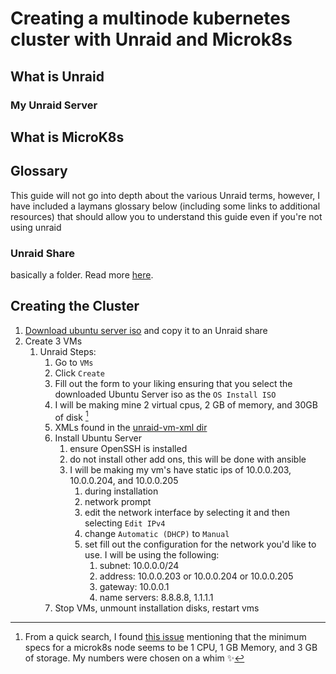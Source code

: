 # Creating a multinode kubernetes cluster with Unraid and Microk8s

## What is Unraid

### My Unraid Server

## What is MicroK8s

## Glossary

This guide will not go into depth about the various Unraid terms, however, I have included a laymans glossary below (including some links to additional resources) that should allow you to understand this guide even if you're not using unraid

### **Unraid Share**

basically a folder. Read more [here](https://docs.unraid.net/unraid-os/manual/shares/).

## Creating the Cluster

1. [Download ubuntu server iso](https://ubuntu.com/download/server) and copy it to an Unraid share
2. Create 3 VMs
   1. Unraid Steps:
      1. Go to `VMs`
      2. Click `Create`
      3. Fill out the form to your liking ensuring that you select the downloaded Ubuntu Server iso as the `OS Install ISO`
      4. I will be making mine 2 virtual cpus, 2 GB of memory, and 30GB of disk [^1]
      5. XMLs found in the [unraid-vm-xml dir](./unraid-vm-xml/)
      6. Install Ubuntu Server
         1. ensure OpenSSH is installed
         2. do not install other add ons, this will be done with ansible
         3. I will be making my vm's have static ips of 10.0.0.203, 10.0.0.204, and 10.0.0.205
            1. during installation
            2. network prompt
            3. edit the network interface by selecting it and then selecting `Edit IPv4`
            4. change `Automatic (DHCP)` to `Manual`
            5. set fill out the configuration for the network you'd like to use. I will be using the following:
               1. subnet: 10.0.0.0/24
               2. address: 10.0.0.203 or 10.0.0.204 or 10.0.0.205
               3. gateway: 10.0.0.1
               4. name servers: 8.8.8.8, 1.1.1.1
      7. Stop VMs, unmount installation disks, restart vms

[^1]: From a quick search, I found [this issue](https://github.com/canonical/microk8s/issues/319) mentioning that the minimum specs for a microk8s node seems to be 1 CPU, 1 GB Memory, and 3 GB of storage. My numbers were chosen on a whim :sparkles:
